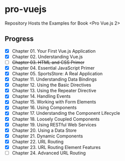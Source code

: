 # pro-vuejs

Repository Hosts the Examples for Book &lt;Pro Vue.js 2>

## Progress

- [x] Chapter 01. Your First Vue.js Application
- [x] Chapter 02. Understanding Vue.js
- [ ] ~~Chapter 03. HTML and CSS Primer~~
- [x] Chapter 04. Essential JavaScript Primer
- [x] Chapter 05. SportsStore: A Real Application
- [x] Chapter 11. Understanding Data Bindings
- [x] Chapter 12. Using the Basic Directives
- [x] Chapter 13. Using the Repeater Directive
- [x] Chapter 14. Handling Events
- [x] Chapter 15. Working with Form Elements
- [x] Chapter 16. Using Components
- [x] Chapter 17. Understanding the Component Lifecycle
- [x] Chapter 18. Loosely Coupled Components
- [x] Chapter 19. Using RESTful Web Services
- [x] Chapter 20. Using a Data Store
- [x] Chapter 21. Dynamic Components
- [x] Chapter 22. URL Routing
- [x] Chapter 23. URL Routing Element Features
- [ ] Chapter 24. Advanced URL Routing
